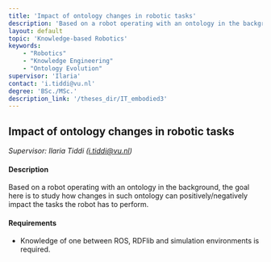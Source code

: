 ```yaml
---
title: 'Impact of ontology changes in robotic tasks'
description: 'Based on a robot operating with an ontology in the background, the goal here is to study how changes in such ontology can positively/negatively impact the tasks the robot has to perform.'
layout: default
topic: 'Knowledge-based Robotics'
keywords:
    - "Robotics"
    - "Knowledge Engineering"
    - "Ontology Evolution"
supervisor: 'Ilaria'
contact: 'i.tiddi@vu.nl'
degree: 'BSc./MSc.'
description_link: '/theses_dir/IT_embodied3'
---
```


## Impact of ontology changes in robotic tasks
*Supervisor: Ilaria Tiddi (i.tiddi@vu.nl)*

#### Description
Based on a robot operating with an ontology in the background, the goal here is to study how changes in such ontology can positively/negatively impact the tasks the robot has to perform. 

#### Requirements
- Knowledge of one between ROS, RDFlib and simulation environments is required.


